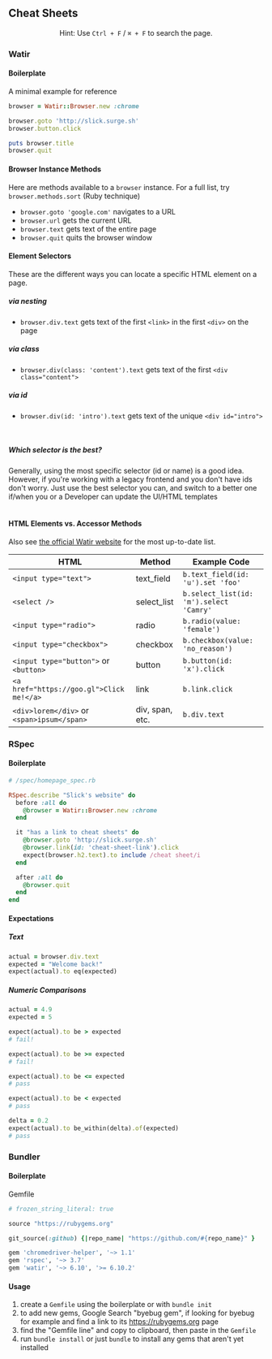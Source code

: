 ## Cheat Sheets

<center>Hint: Use <code>Ctrl + F</code> / <code>⌘ + F</code> to search the page.</center>

### Watir

#### Boilerplate

A minimal example for reference

```rb
browser = Watir::Browser.new :chrome

browser.goto 'http://slick.surge.sh'
browser.button.click

puts browser.title
browser.quit
```

#### Browser Instance Methods

Here are methods available to a `browser` instance. For a full list, try `browser.methods.sort` (Ruby technique)

  * `browser.goto 'google.com'` navigates to a URL
  * `browser.url` gets the current URL
  * `browser.text` gets text of the entire page
  * `browser.quit` quits the browser window

#### Element Selectors

These are the different ways you can locate a specific HTML element on a page.

##### via nesting <Tag intent="danger" text="not ideal" />
* `browser.div.text` gets text of the first `<link>` in the first `<div>` on the page

##### via class <Tag intent="warning" text="better" />
* `browser.div(class: 'content').text` gets text of the first `<div class="content">`

##### via id <Tag intent="success" text="best!" />
* `browser.div(id: 'intro').text` gets text of the unique `<div id="intro">`


<br />
<div class="pt-callout pt-icon-info-sign">
  <h5>Which selector is the best?</h5>
  Generally, using the most specific selector (id or name) is a good idea. However, if you're working with a legacy frontend and you don't have ids don't worry. Just use the best selector you can, and switch to a better one if/when you or a Developer can update the UI/HTML templates
</div>
<br />


#### HTML Elements vs. Accessor Methods

Also see [the official Watir website](http://watir.com/guides/elements/) for the most up-to-date list.

| HTML  | Method | Example Code <Note text="Note that `b` refers to a browser instance, e.g. ```b = Watir::Browser.new```" /> |
| ------------------------------------------ | --------------- | --------------------------------------- |
| `<input type="text">`                      | text_field      | `b.text_field(id: 'u').set 'foo'`       |
| `<select />`                               | select_list     | `b.select_list(id: 'm').select 'Camry'` |
| `<input type="radio">`                     | radio           | `b.radio(value: 'female')`              |
| `<input type="checkbox">`                  | checkbox        | `b.checkbox(value: 'no_reason')`        |
| `<input type="button">` or `<button>`      | button          | `b.button(id: 'x').click`               |
| `<a href="https://goo.gl">Click me!</a>`   | link            | `b.link.click`                          |
| `<div>lorem</div>` or `<span>ipsum</span>` | div, span, etc. | `b.div.text`                            |

### RSpec

#### Boilerplate

```rb
# /spec/homepage_spec.rb

RSpec.describe "Slick's website" do
  before :all do
    @browser = Watir::Browser.new :chrome
  end

  it "has a link to cheat sheets" do
    @browser.goto 'http://slick.surge.sh'
    @browser.link(id: 'cheat-sheet-link').click
    expect(browser.h2.text).to include /cheat sheet/i
  end

  after :all do
    @browser.quit
  end
end
```

#### Expectations

##### Text

```rb
actual = browser.div.text
expected = "Welcome back!"
expect(actual).to eq(expected)
```

##### Numeric Comparisons

```rb
actual = 4.9
expected = 5

expect(actual).to be > expected
# fail!

expect(actual).to be >= expected
# fail!

expect(actual).to be <= expected
# pass

expect(actual).to be < expected
# pass

delta = 0.2
expect(actual).to be_within(delta).of(expected)
# pass
```

### Bundler

#### Boilerplate

Gemfile

```rb
# frozen_string_literal: true

source "https://rubygems.org"

git_source(:github) {|repo_name| "https://github.com/#{repo_name}" }

gem 'chromedriver-helper', '~> 1.1'
gem 'rspec', '~> 3.7'
gem 'watir', '~> 6.10', '>= 6.10.2'
```

#### Usage

1. create a `Gemfile` using the boilerplate or with `bundle init`
2. to add new gems, Google Search "byebug gem", if looking for byebug for example and find a link to its https://rubygems.org page
3. find the "Gemfile line" and copy to clipboard, then paste in the `Gemfile`
4. run `bundle install` or just `bundle` to install any gems that aren't yet installed

